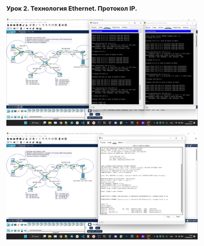 ### Урок 2. Технология Ethernet. Протокол IP.

![hw.jpg](img%2Fhw.jpg)

![show_arp.jpg](img%2Fshow_arp.jpg)